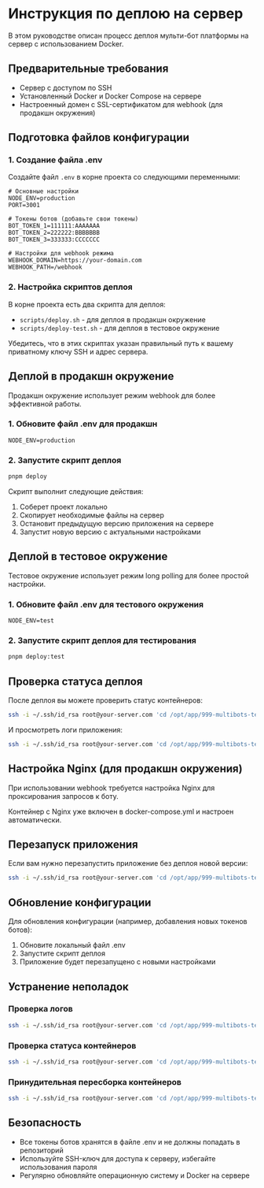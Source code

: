 # Инструкция по деплою на сервер

В этом руководстве описан процесс деплоя мульти-бот платформы на сервер с использованием Docker.

## Предварительные требования

- Сервер с доступом по SSH
- Установленный Docker и Docker Compose на сервере
- Настроенный домен с SSL-сертификатом для webhook (для продакшн окружения)

## Подготовка файлов конфигурации

### 1. Создание файла .env

Создайте файл `.env` в корне проекта со следующими переменными:

```
# Основные настройки
NODE_ENV=production
PORT=3001

# Токены ботов (добавьте свои токены)
BOT_TOKEN_1=111111:AAAAAAA
BOT_TOKEN_2=222222:BBBBBBB
BOT_TOKEN_3=333333:CCCCCCC

# Настройки для webhook режима
WEBHOOK_DOMAIN=https://your-domain.com
WEBHOOK_PATH=/webhook
```

### 2. Настройка скриптов деплоя

В корне проекта есть два скрипта для деплоя:

- `scripts/deploy.sh` - для деплоя в продакшн окружение
- `scripts/deploy-test.sh` - для деплоя в тестовое окружение

Убедитесь, что в этих скриптах указан правильный путь к вашему приватному ключу SSH и адрес сервера.

## Деплой в продакшн окружение

Продакшн окружение использует режим webhook для более эффективной работы.

### 1. Обновите файл .env для продакшн

```
NODE_ENV=production
```

### 2. Запустите скрипт деплоя

```bash
pnpm deploy
```

Скрипт выполнит следующие действия:
1. Соберет проект локально
2. Скопирует необходимые файлы на сервер
3. Остановит предыдущую версию приложения на сервере
4. Запустит новую версию с актуальными настройками

## Деплой в тестовое окружение

Тестовое окружение использует режим long polling для более простой настройки.

### 1. Обновите файл .env для тестового окружения

```
NODE_ENV=test
```

### 2. Запустите скрипт деплоя для тестирования

```bash
pnpm deploy:test
```

## Проверка статуса деплоя

После деплоя вы можете проверить статус контейнеров:

```bash
ssh -i ~/.ssh/id_rsa root@your-server.com 'cd /opt/app/999-multibots-telegraf && docker compose ps'
```

И просмотреть логи приложения:

```bash
ssh -i ~/.ssh/id_rsa root@your-server.com 'cd /opt/app/999-multibots-telegraf && docker compose logs --tail=100 app'
```

## Настройка Nginx (для продакшн окружения)

При использовании webhook требуется настройка Nginx для проксирования запросов к боту.

Контейнер с Nginx уже включен в docker-compose.yml и настроен автоматически.

## Перезапуск приложения

Если вам нужно перезапустить приложение без деплоя новой версии:

```bash
ssh -i ~/.ssh/id_rsa root@your-server.com 'cd /opt/app/999-multibots-telegraf && docker compose restart app'
```

## Обновление конфигурации

Для обновления конфигурации (например, добавления новых токенов ботов):

1. Обновите локальный файл .env
2. Запустите скрипт деплоя
3. Приложение будет перезапущено с новыми настройками

## Устранение неполадок

### Проверка логов

```bash
ssh -i ~/.ssh/id_rsa root@your-server.com 'cd /opt/app/999-multibots-telegraf && docker compose logs --tail=100 app'
```

### Проверка статуса контейнеров

```bash
ssh -i ~/.ssh/id_rsa root@your-server.com 'cd /opt/app/999-multibots-telegraf && docker compose ps'
```

### Принудительная пересборка контейнеров

```bash
ssh -i ~/.ssh/id_rsa root@your-server.com 'cd /opt/app/999-multibots-telegraf && docker compose down && docker compose up -d --build'
```

## Безопасность

- Все токены ботов хранятся в файле .env и не должны попадать в репозиторий
- Используйте SSH-ключ для доступа к серверу, избегайте использования пароля
- Регулярно обновляйте операционную систему и Docker на сервере 